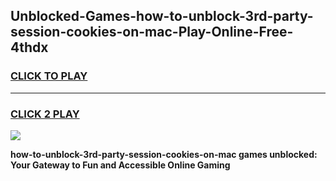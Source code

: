 
## Unblocked-Games-how-to-unblock-3rd-party-session-cookies-on-mac-Play-Online-Free-4thdx
<h3>
<a href="https://premium76.site?title=how-to-unblock-3rd-party-session-cookies-on-mac&ref=26A">CLICK TO PLAY</a></h3>
<hr>

<h3>
<a href="https://premium76.site?title=how-to-unblock-3rd-party-session-cookies-on-mac&ref=26A">CLICK 2 PLAY</a>
  
</h3>

<a href="https://premium76.site?title=how-to-unblock-3rd-party-session-cookies-on-mac&ref=26A"><img src="https://clearcache.store/games.png"></a>


**how-to-unblock-3rd-party-session-cookies-on-mac games unblocked: Your Gateway to Fun and Accessible Online Gaming**
